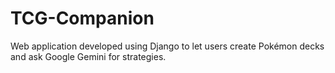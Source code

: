 # TCG-Companion
Web application developed using Django to let users create Pokémon decks and ask Google Gemini for strategies.
